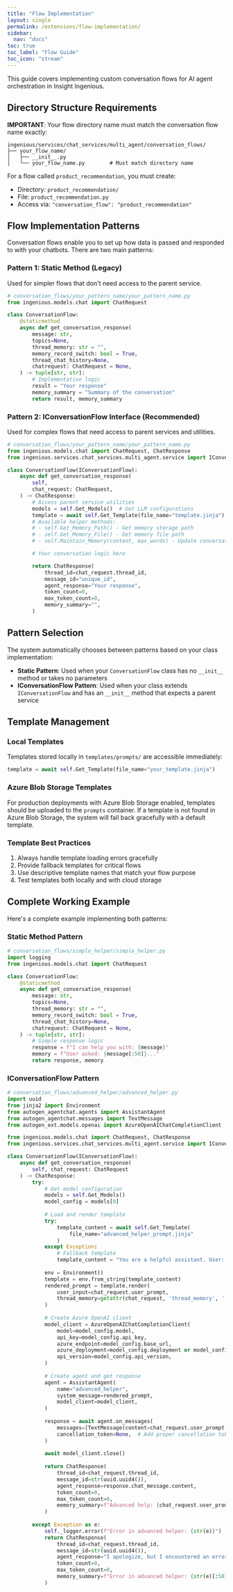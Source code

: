 ```yaml
---
title: "Flow Implementation"
layout: single
permalink: /extensions/flow-implementation/
sidebar:
  nav: "docs"
toc: true
toc_label: "Flow Guide"
toc_icon: "stream"
---
```


This guide covers implementing custom conversation flows for AI agent orchestration in Insight Ingenious.

## Directory Structure Requirements

**IMPORTANT**: Your flow directory name must match the conversation flow name exactly:

```
ingenious/services/chat_services/multi_agent/conversation_flows/
├── your_flow_name/
│   ├── __init__.py
│   └── your_flow_name.py        # Must match directory name
```

For a flow called `product_recommendation`, you must create:
- Directory: `product_recommendation/`
- File: `product_recommendation.py`
- Access via: `"conversation_flow": "product_recommendation"`

## Flow Implementation Patterns

Conversation flows enable you to set up how data is passed and responded to with your chatbots. There are two main patterns:

### Pattern 1: Static Method (Legacy)
Used for simpler flows that don't need access to the parent service.

```python
# conversation_flows/your_pattern_name/your_pattern_name.py
from ingenious.models.chat import ChatRequest

class ConversationFlow:
    @staticmethod
    async def get_conversation_response(
        message: str,
        topics=None,
        thread_memory: str = "",
        memory_record_switch: bool = True,
        thread_chat_history=None,
        chatrequest: ChatRequest = None,
    ) -> tuple[str, str]:
        # Implementation logic
        result = "Your response"
        memory_summary = "Summary of the conversation"
        return result, memory_summary
```

### Pattern 2: IConversationFlow Interface (Recommended)
Used for complex flows that need access to parent services and utilities.

```python
# conversation_flows/your_pattern_name/your_pattern_name.py
from ingenious.models.chat import ChatRequest, ChatResponse
from ingenious.services.chat_services.multi_agent.service import IConversationFlow

class ConversationFlow(IConversationFlow):
    async def get_conversation_response(
        self,
        chat_request: ChatRequest,
    ) -> ChatResponse:
        # Access parent service utilities
        models = self.Get_Models()  # Get LLM configurations
        template = await self.Get_Template(file_name="template.jinja")
        # Available helper methods:
        # - self.Get_Memory_Path() - Get memory storage path
        # - self.Get_Memory_File() - Get memory file path
        # - self.Maintain_Memory(content, max_words) - Update conversation memory

        # Your conversation logic here

        return ChatResponse(
            thread_id=chat_request.thread_id,
            message_id="unique_id",
            agent_response="Your response",
            token_count=0,
            max_token_count=0,
            memory_summary="",
        )
```

## Pattern Selection

The system automatically chooses between patterns based on your class implementation:

- **Static Pattern**: Used when your `ConversationFlow` class has no `__init__` method or takes no parameters
- **IConversationFlow Pattern**: Used when your class extends `IConversationFlow` and has an `__init__` method that expects a parent service

## Template Management

### Local Templates
Templates stored locally in `templates/prompts/` are accessible immediately:

```python
template = await self.Get_Template(file_name="your_template.jinja")
```

### Azure Blob Storage Templates
For production deployments with Azure Blob Storage enabled, templates should be uploaded to the `prompts` container. If a template is not found in Azure Blob Storage, the system will fall back gracefully with a default template.

### Template Best Practices
1. Always handle template loading errors gracefully
2. Provide fallback templates for critical flows
3. Use descriptive template names that match your flow purpose
4. Test templates both locally and with cloud storage

## Complete Working Example

Here's a complete example implementing both patterns:

### Static Method Pattern
```python
# conversation_flows/simple_helper/simple_helper.py
import logging
from ingenious.models.chat import ChatRequest

class ConversationFlow:
    @staticmethod
    async def get_conversation_response(
        message: str,
        topics=None,
        thread_memory: str = "",
        memory_record_switch: bool = True,
        thread_chat_history=None,
        chatrequest: ChatRequest = None,
    ) -> tuple[str, str]:
        # Simple response logic
        response = f"I can help you with: {message}"
        memory = f"User asked: {message[:50]}..."
        return response, memory
```

### IConversationFlow Pattern
```python
# conversation_flows/advanced_helper/advanced_helper.py
import uuid
from jinja2 import Environment
from autogen_agentchat.agents import AssistantAgent
from autogen_agentchat.messages import TextMessage
from autogen_ext.models.openai import AzureOpenAIChatCompletionClient

from ingenious.models.chat import ChatRequest, ChatResponse
from ingenious.services.chat_services.multi_agent.service import IConversationFlow

class ConversationFlow(IConversationFlow):
    async def get_conversation_response(
        self, chat_request: ChatRequest
    ) -> ChatResponse:
        try:
            # Get model configuration
            models = self.Get_Models()
            model_config = models[0]
            
            # Load and render template
            try:
                template_content = await self.Get_Template(
                    file_name="advanced_helper_prompt.jinja"
                )
            except Exception:
                # Fallback template
                template_content = "You are a helpful assistant. User: {{ user_input }}"
            
            env = Environment()
            template = env.from_string(template_content)
            rendered_prompt = template.render(
                user_input=chat_request.user_prompt,
                thread_memory=getattr(chat_request, 'thread_memory', '')
            )
            
            # Create Azure OpenAI client
            model_client = AzureOpenAIChatCompletionClient(
                model=model_config.model,
                api_key=model_config.api_key,
                azure_endpoint=model_config.base_url,
                azure_deployment=model_config.deployment or model_config.model,
                api_version=model_config.api_version,
            )
            
            # Create agent and get response
            agent = AssistantAgent(
                name="advanced_helper",
                system_message=rendered_prompt,
                model_client=model_client,
            )
            
            response = await agent.on_messages(
                messages=[TextMessage(content=chat_request.user_prompt, source="user")],
                cancellation_token=None,  # Add proper cancellation token
            )
            
            await model_client.close()
            
            return ChatResponse(
                thread_id=chat_request.thread_id,
                message_id=str(uuid.uuid4()),
                agent_response=response.chat_message.content,
                token_count=0,
                max_token_count=0,
                memory_summary=f"Advanced help: {chat_request.user_prompt[:50]}...",
            )
            
        except Exception as e:
            self._logger.error(f"Error in advanced helper: {str(e)}")
            return ChatResponse(
                thread_id=chat_request.thread_id,
                message_id=str(uuid.uuid4()),
                agent_response="I apologize, but I encountered an error. Please try again.",
                token_count=0,
                max_token_count=0,
                memory_summary=f"Error in advanced helper: {str(e)[:50]}...",
            )
```
